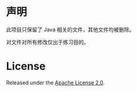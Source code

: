 # 声明

此项目只保留了 Java 相关的文件，其他文件均被删除。

对文件对所有修改仅出于练习目的。

# License

Released under the [Apache License 2.0](https://www.apache.org/licenses/LICENSE-2.0.txt).
